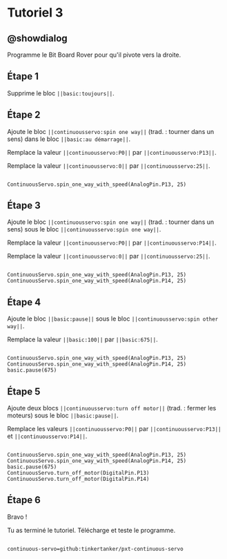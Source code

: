 # Tutoriel 3

## @showdialog

Programme le Bit Board Rover pour qu'il pivote vers la droite.

## Étape 1

Supprime le bloc ``||basic:toujours||``.

## Étape 2

Ajoute le bloc ``||continuousservo:spin one way||`` (trad. : tourner dans un sens) dans le bloc ``||basic:au démarrage||``.

Remplace la valeur ``||continuousservo:P0||`` par ``||continuousservo:P13||``.

Remplace la valeur ``||continuousservo:0||`` par ``||continuousservo:25||``.

```blocks

ContinuousServo.spin_one_way_with_speed(AnalogPin.P13, 25)

```

## Étape 3

Ajoute le bloc ``||continuousservo:spin one way||`` (trad. : tourner dans un sens) sous le bloc ``||continuousservo:spin one way||``.

Remplace la valeur ``||continuousservo:P0||`` par ``||continuousservo:P14||``.

Remplace la valeur ``||continuousservo:0||`` par ``||continuousservo:25||``.

```blocks

ContinuousServo.spin_one_way_with_speed(AnalogPin.P13, 25)
ContinuousServo.spin_one_way_with_speed(AnalogPin.P14, 25)

```

## Étape 4

Ajoute le bloc ``||basic:pause||`` sous le bloc ``||continuousservo:spin other way||``.

Remplace la valeur ``||basic:100||`` par ``||basic:675||``.

```blocks

ContinuousServo.spin_one_way_with_speed(AnalogPin.P13, 25)
ContinuousServo.spin_one_way_with_speed(AnalogPin.P14, 25)
basic.pause(675)

```

## Étape 5

Ajoute deux blocs ``||continuousservo:turn off motor||`` (trad. : fermer les moteurs) sous le bloc ``||basic:pause||``.

Remplace les valeurs ``||continuousservo:P0||`` par ``||continuousservo:P13||`` et ``||continuousservo:P14||``.

```blocks

ContinuousServo.spin_one_way_with_speed(AnalogPin.P13, 25)
ContinuousServo.spin_one_way_with_speed(AnalogPin.P14, 25)
basic.pause(675)
ContinuousServo.turn_off_motor(DigitalPin.P13)
ContinuousServo.turn_off_motor(DigitalPin.P14)

```
## Étape 6

Bravo !

Tu as terminé le tutoriel. Télécharge et teste le programme.

```package

continuous-servo=github:tinkertanker/pxt-continuous-servo

```
